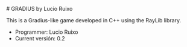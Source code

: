 ﻿﻿﻿﻿﻿# GRADIUS by Lucio RuixoThis is a Gradius-like game developed in C++ using the RayLib library.- Programmer: Lucio Ruixo- Current versión: 0.2